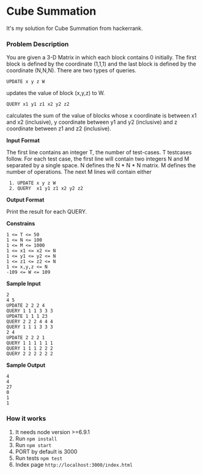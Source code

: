 Cube Summation
===

It's my solution for Cube Summation from hackerrank.

### Problem Description

You are given a 3-D Matrix in which each block contains 0 initially. The first block is defined by the coordinate (1,1,1) and the last block is defined by the coordinate (N,N,N). There are two types of queries.

```
UPDATE x y z W
```
updates the value of block (x,y,z) to W.

```
QUERY x1 y1 z1 x2 y2 z2
```

calculates the sum of the value of blocks whose x coordinate is between x1 and x2 (inclusive), y coordinate between y1 and y2 (inclusive) and z coordinate between z1 and z2 (inclusive).

__Input Format__

The first line contains an integer T, the number of test-cases. T testcases follow.
For each test case, the first line will contain two integers N and M separated by a single space.
N defines the N * N * N matrix.
M defines the number of operations.
The next M lines will contain either

```
 1. UPDATE x y z W
 2. QUERY  x1 y1 z1 x2 y2 z2
```

__Output Format__

Print the result for each QUERY.

__Constrains__
```
1 <= T <= 50
1 <= N <= 100
1 <= M <= 1000
1 <= x1 <= x2 <= N
1 <= y1 <= y2 <= N
1 <= z1 <= z2 <= N
1 <= x,y,z <= N
-109 <= W <= 109
```

__Sample Input__
```
2
4 5
UPDATE 2 2 2 4
QUERY 1 1 1 3 3 3
UPDATE 1 1 1 23
QUERY 2 2 2 4 4 4
QUERY 1 1 1 3 3 3
2 4
UPDATE 2 2 2 1
QUERY 1 1 1 1 1 1
QUERY 1 1 1 2 2 2
QUERY 2 2 2 2 2 2
```
__Sample Output__
```
4
4
27
0
1
1
```
### How it works

1. It needs node version >=6.9.1
2. Run ```npm install```
3. Run ```npm start```
4. PORT by default is 3000
5. Run tests ```npm test```
6. Index page ```http://localhost:3000/index.html```